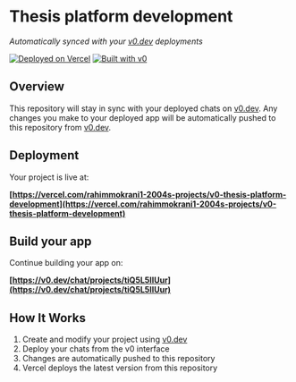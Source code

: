 # Thesis platform development

*Automatically synced with your [v0.dev](https://v0.dev) deployments*

[![Deployed on Vercel](https://img.shields.io/badge/Deployed%20on-Vercel-black?style=for-the-badge&logo=vercel)](https://vercel.com/rahimmokrani1-2004s-projects/v0-thesis-platform-development)
[![Built with v0](https://img.shields.io/badge/Built%20with-v0.dev-black?style=for-the-badge)](https://v0.dev/chat/projects/tiQ5L5IIUur)

## Overview

This repository will stay in sync with your deployed chats on [v0.dev](https://v0.dev).
Any changes you make to your deployed app will be automatically pushed to this repository from [v0.dev](https://v0.dev).

## Deployment

Your project is live at:

**[https://vercel.com/rahimmokrani1-2004s-projects/v0-thesis-platform-development](https://vercel.com/rahimmokrani1-2004s-projects/v0-thesis-platform-development)**

## Build your app

Continue building your app on:

**[https://v0.dev/chat/projects/tiQ5L5IIUur](https://v0.dev/chat/projects/tiQ5L5IIUur)**

## How It Works

1. Create and modify your project using [v0.dev](https://v0.dev)
2. Deploy your chats from the v0 interface
3. Changes are automatically pushed to this repository
4. Vercel deploys the latest version from this repository